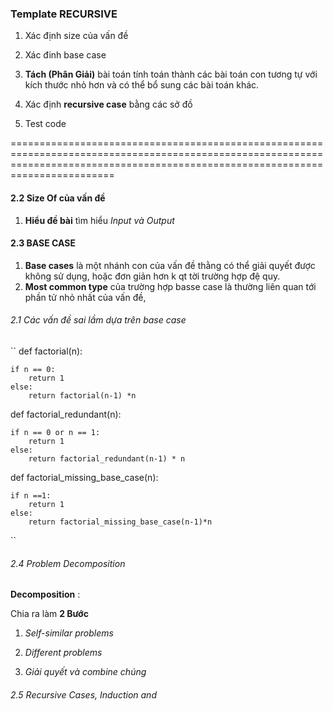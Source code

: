 ### Template RECURSIVE 

1. Xác định size của vấn đề 
2. Xác đinh base case 

3. **Tách (Phân Giải)** bài toán tính toán thành các bài toán con tương tự với kích thước nhỏ hơn và có thể bổ sung các bài toán khác.

4. Xác định **recursive case** bằng các sở đồ

5. Test code

====================================================================================================================================================================================
#### 2.2 Size Of của vấn đề 
1. **Hiểu đề bài** tìm hiểu *Input và Output*

#### 2.3 BASE CASE 
1. **Base cases** là một nhánh con của vấn đề thằng có thể giải quyết được không sử dụng, hoặc đơn giản hơn k qt tời trường hợp đệ quy.
2. **Most common type** của trường hợp basse case là thường liên quan tới  phần tử nhỏ nhất của vấn đề, 

###### 2.1 Các vấn đề sai lầm dựa trên base case 
``
def factorial(n):

    if n == 0:
        return 1
    else:
        return factorial(n-1) *n

def factorial_redundant(n):

    if n == 0 or n == 1:
        return 1
    else:
        return factorial_redundant(n-1) * n


def factorial_missing_base_case(n):

    if n ==1:
        return 1
    else:
        return factorial_missing_base_case(n-1)*n
``

###### 2.4 Problem Decomposition

**Decomposition** : 

Chia ra làm  **2 Bước**

1. *Self-similar problems* 
2. *Different problems*

3. *Giải quyết và combine chúng*

###### 2.5 Recursive Cases, Induction and 